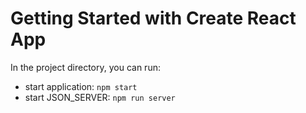 # Getting Started with Create React App

In the project directory, you can run:

- start application: `npm start`
- start JSON_SERVER: `npm run server`
